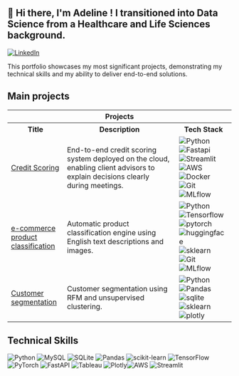 ## 👋 Hi there, I'm Adeline ! I transitioned into Data Science from a Healthcare and Life Sciences background.
[![LinkedIn](https://img.shields.io/badge/LinkedIn-%230077B5.svg?logo=linkedin&logoColor=white)](https://www.linkedin.com/in/adelineleray/) <br>

This portfolio showcases my most significant projects, demonstrating my technical skills and my ability to deliver end-to-end solutions.

## Main projects
<table style="width: 100%; table-layout: fixed;">
  <tr>
    <th colspan="3" style="width: 100%;">Projects</th>
  </tr>
  <tr>
    <th style="width: 25%;">Title</th>
    <th style="width: 50%;">Description</th>
    <th style="width: 25%;">Tech Stack</th>
  </tr>
  <tr>
    <td style="word-wrap: break-word;"><a href="https://github.com/AdelineLR/OC_DS_P7_Implementez_un_modele_de_scoring">Credit Scoring </a></td>
    <td style="word-wrap: break-word;">End-to-end credit scoring system deployed on the cloud, enabling client advisors to explain decisions clearly during meetings.</td>
    <td style="word-wrap: break-word;">
      <img src="https://img.shields.io/badge/python-3670A0?style=for-the-badge&logo=python&logoColor=ffdd54" alt="Python">
      <img src="https://img.shields.io/badge/fastapi-109989?style=for-the-badge&logo=FASTAPI&logoColor=white" alt="Fastapi">
      <img src="https://img.shields.io/badge/streamlit-FF4B4B.svg?style=for-the-badge&logo=Streamlit&logoColor=black" alt="Streamlit">
      <img src="https://img.shields.io/badge/Amazon_Web_Services-FF9900?style=for-the-badge&logo=amazonwebservices&logoColor=white" alt="AWS">
      <img src="https://img.shields.io/badge/Docker-2CA5E0?style=for-the-badge&logo=docker&logoColor=white" alt="Docker">
      <img src="https://img.shields.io/badge/GIT-E44C30?style=for-the-badge&logo=git&logoColor=white" alt="Git">
      <img src="https://img.shields.io/badge/MLflow-0194E2.svg?style=for-the-badge&logo=MLflow&logoColor=white" alt="MLflow">
    </td>
  </tr>
  <tr>
    <td style="word-wrap: break-word;"><a href="https://github.com/AdelineLR/AdelineLR-OC_DS_P6-P8_Classification_biens_de_consommation">e-commerce product classification </a></td>
    <td style="word-wrap: break-word;">Automatic product classification engine using English text descriptions and images.</td>
    <td style="word-wrap: break-word;">
      <img src="https://img.shields.io/badge/python-3670A0?style=for-the-badge&logo=python&logoColor=ffdd54" alt="Python">
      <img src="https://img.shields.io/badge/TensorFlow-FF6F00?style=for-the-badge&logo=tensorflow&logoColor=white" alt="Tensorflow">
      <img src="https://img.shields.io/badge/PyTorch-EE4C2C.svg?style=for-the-badge&logo=PyTorch&logoColor=white" alt="pytorch">
      <img src="https://img.shields.io/badge/Hugging%20Face-FFD21E.svg?style=for-the-badge&logo=Hugging-Face&logoColor=black" alt="huggingface">
      <img src="https://img.shields.io/badge/scikitlearn-F7931E.svg?style=for-the-badge&logo=scikit-learn&logoColor=white" alt="sklearn">
      <img src="https://img.shields.io/badge/GIT-E44C30?style=for-the-badge&logo=git&logoColor=white" alt="Git">
      <img src="https://img.shields.io/badge/MLflow-0194E2.svg?style=for-the-badge&logo=MLflow&logoColor=white" alt="MLflow">
    </td>
  </tr>
  <tr>
    <td style="word-wrap: break-word;"><a href="https://github.com/AdelineLR/OC_DS_P5_Segmentation_clients_site_e-commerce">Customer segmentation </a></td>
    <td style="word-wrap: break-word;">Customer segmentation using RFM and unsupervised clustering.</td>
    <td style="word-wrap: break-word;">
      <img src="https://img.shields.io/badge/python-3670A0?style=for-the-badge&logo=python&logoColor=ffdd54" alt="Python"> 
      <img src="https://img.shields.io/badge/Pandas-2C2D72?style=for-the-badge&logo=pandas&logoColor=white" alt="Pandas">
      <img src="https://img.shields.io/badge/Sqlite-003B57?style=for-the-badge&logo=sqlite&logoColor=white" alt="sqlite">
      <img src="https://img.shields.io/badge/scikitlearn-F7931E.svg?style=for-the-badge&logo=scikit-learn&logoColor=white" alt="sklearn">
      <img src="https://img.shields.io/badge/Plotly-239120?style=for-the-badge&logo=plotly&logoColor=white" alt="plotly">
    </td>
  </tr>
  </table>


## Technical Skills
![Python](https://img.shields.io/badge/python-3670A0?style=for-the-badge&logo=python&logoColor=ffdd54) ![MySQL](https://img.shields.io/badge/MySQL-4479A1.svg?style=for-the-badge&logo=MySQL&logoColor=white) ![SQLite](https://img.shields.io/badge/SQLite-003B57.svg?style=for-the-badge&logo=SQLite&logoColor=white) ![Pandas](https://img.shields.io/badge/pandas-%23150458.svg?style=for-the-badge&logo=pandas&logoColor=white) ![scikit-learn](https://img.shields.io/badge/scikit--learn-%23F7931E.svg?style=for-the-badge&logo=scikit-learn&logoColor=white) ![TensorFlow](https://img.shields.io/badge/TensorFlow-%23FF6F00.svg?style=for-the-badge&logo=TensorFlow&logoColor=white) ![PyTorch](https://img.shields.io/badge/PyTorch-%23EE4C2C.svg?style=for-the-badge&logo=PyTorch&logoColor=white) ![FastAPI](https://img.shields.io/badge/FastAPI-009688?style=for-the-badge&logo=fastapi&logoColor=black) 
![Tableau](https://img.shields.io/badge/Tableau-E97627?style=for-the-badge&logo=Tableau&logoColor=black) ![Plotly](https://img.shields.io/badge/Plotly-7A76FF.svg?style=for-the-badge&logo=Plotly&logoColor=white)![AWS](https://img.shields.io/badge/AWS-232F3E.svg?style=for-the-badge&logo=amazonwebservices&logoColor=white) 
![Streamlit](https://img.shields.io/badge/streamlit-FF4B4B.svg?style=for-the-badge&logo=Streamlit&logoColor=black)
